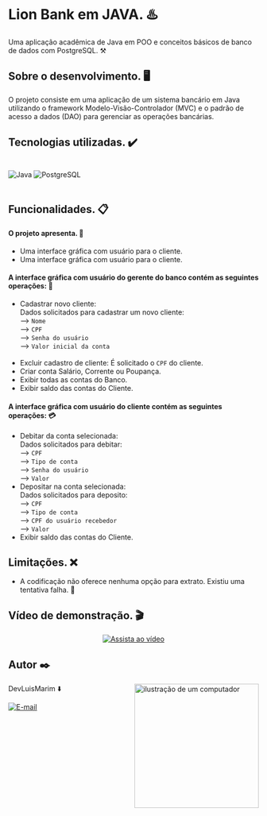 # Lion Bank em JAVA. ♨️
Uma aplicação acadêmica de Java em POO e conceitos básicos de banco de dados com PostgreSQL. ⚒️

## Sobre o desenvolvimento. 🖥️
O projeto consiste em uma aplicação de um sistema bancário em Java utilizando o framework Modelo-Visão-Controlador (MVC) e o padrão de acesso a dados (DAO) para gerenciar as operações bancárias.

## Tecnologias utilizadas. ✔️

<div style="display: inline-block"><br/>
    <img align="center" alt="Java" src="https://img.shields.io/badge/Java-ED8B00?style=for-the-badge&logo=openjdk&logoColor=white"/>
    <img align="center" alt="PostgreSQL" src=	"https://img.shields.io/badge/PostgreSQL-316192?style=for-the-badge&logo=postgresql&logoColor=white"/>
    <br/><br/>
</div>


## Funcionalidades. 📋

#### O projeto apresenta. 🎯
- Uma interface gráfica com usuário para o cliente.
- Uma interface gráfica com usuário para o cliente.

#### A interface gráfica com usuário do gerente do banco contém as seguintes operações: 💼

- Cadastrar novo cliente:<br/>
 Dados solicitados para cadastrar um novo cliente:<br/>
 --> `Nome`
  <br/>
 --> `CPF`
  <br/>
 --> `Senha do usuário`
  <br/>
 --> `Valor inicial da conta`
  <br/>
  <br/>
- Excluir cadastro de cliente: É solicitado o `CPF` do cliente. 
- Criar conta Salário, Corrente ou Poupança.
- Exibir todas as contas do Banco.
- Exibir saldo das contas do Cliente.

#### A interface gráfica com usuário do cliente contém as seguintes operações: 💳

- Debitar da conta selecionada:<br/>
Dados solicitados para debitar:<br/>
 --> `CPF`
  <br/>
 --> `Tipo de conta`
  <br/>
 --> `Senha do usuário`
  <br/>
 --> `Valor`
  <br/>
- Depositar na conta selecionada:<br/>
Dados solicitados para deposito:<br/>
 --> `CPF`
  <br/>
 --> `Tipo de conta`
  <br/>
 --> `CPF do usuário recebedor`
  <br/>
 --> `Valor`
  <br/>
- Exibir saldo das contas do Cliente.


## Limitações. ❌

- A codificação não oferece nenhuma opção para extrato. Existiu uma tentativa falha. 😬

## Vídeo de demonstração. 🎬
<p align = "middle"
 
[![Assista ao vídeo](https://img.youtube.com/vi/BSzbpWOA5iY/0.jpg)](https://www.youtube.com/watch?v=BSzbpWOA5iY?si=C5_kUPuPhHLXdv6a)

>

## Autor ✒️  

<img src="https://raw.githubusercontent.com/MicaelliMedeiros/micaellimedeiros/master/image/computer-illustration.png" alt="ilustração de um computador" min-width="400px" max-width="250px" width="250px" align="right">

DevLuisMarim ⬇️ <div style="display:
 inline-block">[![E-mail](https://img.shields.io/badge/GitHub-181717.svg?style=for-the-badge&logo=GitHub&logoColor=white)](https://github.com/LuiisMarim)



